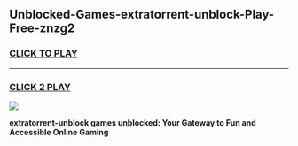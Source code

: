 
## Unblocked-Games-extratorrent-unblock-Play-Free-znzg2
<h3>
<a href="https://premium76.site?title=extratorrent-unblock&ref=23A">CLICK TO PLAY</a></h3>
<hr>

<h3>
<a href="https://premium76.site?title=extratorrent-unblock&ref=23A">CLICK 2 PLAY</a>
  
</h3>

<a href="https://premium76.site?title=extratorrent-unblock&ref=23A"><img src="https://clearcache.store/games.png"></a>


**extratorrent-unblock games unblocked: Your Gateway to Fun and Accessible Online Gaming**
